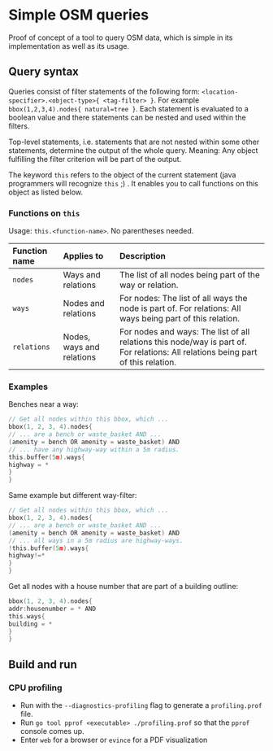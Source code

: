 # Simple OSM queries

Proof of concept of a tool to query OSM data, which is simple in its implementation as well as its usage.

## Query syntax

Queries consist of filter statements of the following form: `<location-specifier>.<object-type>{ <tag-filter> }`.
For example `bbox(1,2,3,4).nodes{ natural=tree }`.
Each statement is evaluated to a boolean value and there statements can be nested and used within the filters.

Top-level statements, i.e. statements that are not nested within some other statements, determine the output of the whole query.
Meaning: Any object fulfilling the filter criterion will be part of the output.

The keyword `this` refers to the object of the current statement (java programmers will recognize `this` ;) .
It enables you to call functions on this object as listed below.

### Functions on `this`

Usage: `this.<function-name>`.
No parentheses needed.

| Function name | Applies to                | Description                                                                                                                       |
|:--------------|:--------------------------|:----------------------------------------------------------------------------------------------------------------------------------|
| `nodes`       | Ways and relations        | The list of all nodes being part of the way or relation.                                                                          |
| `ways`        | Nodes and relations       | For nodes: The list of all ways the node is part of. For relations: All ways being part of this relation.                         |
| `relations`   | Nodes, ways and relations | For nodes and ways: The list of all relations this node/way is part of. For relations: All relations being part of this relation. |

### Examples

Benches near a way:

```go
// Get all nodes within this bbox, which ...
bbox(1, 2, 3, 4).nodes{
// ... are a bench or waste_basket AND ...
(amenity = bench OR amenity = waste_basket) AND
// ... have any highway-way within a 5m radius.
this.buffer(5m).ways{
highway = *
}
}
```

Same example but different way-filter:

```go
// Get all nodes within this bbox, which ...
bbox(1, 2, 3, 4).nodes{
// ... are a bench or waste_basket AND ...
(amenity = bench OR amenity = waste_basket) AND
// ... all ways in a 5m radius are highway-ways.
!this.buffer(5m).ways{
highway!=*
}
}
```

Get all nodes with a house number that are part of a building outline:

```go
bbox(1, 2, 3, 4).nodes{
addr:housenumber = * AND
this.ways{
building = *
}
}
```

## Build and run

### CPU profiling

* Run with the `--diagnostics-profiling` flag to generate a `profiling.prof` file.
* Run `go tool pprof <executable> ./profiling.prof` so that the `pprof` console comes up.
* Enter `web` for a browser or `evince` for a PDF visualization